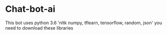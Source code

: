 # Chat-bot-ai
This bot uses python 3.6 
'nltk
numpy,
tflearn,
tensorflow,
random,
json'
you need to download these libraries
